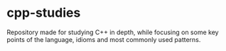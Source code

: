 # cpp-studies
Repository made for studying C++ in depth, while focusing on some key points of the language, idioms and most commonly used patterns.
